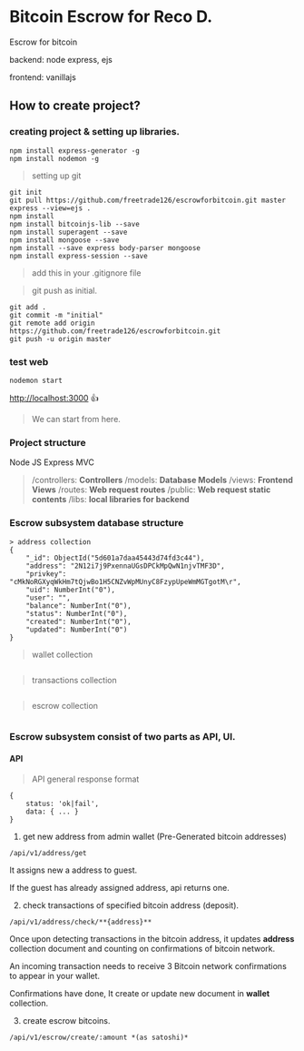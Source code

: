 # Bitcoin Escrow  for **Reco D.**
Escrow for bitcoin

backend: node express, ejs

frontend: vanillajs

## How to create project?

### creating project & setting up libraries.
```
npm install express-generator -g
npm install nodemon -g
```

> setting up git
```
git init
git pull https://github.com/freetrade126/escrowforbitcoin.git master
express --view=ejs .
npm install
npm install bitcoinjs-lib --save
npm install superagent --save
npm install mongoose --save
npm install --save express body-parser mongoose
npm install express-session --save
```

> add this in your .gitignore file

> git push as initial.
```
git add .
git commit -m "initial"
git remote add origin https://github.com/freetrade126/escrowforbitcoin.git
git push -u origin master
```

### test web
```
nodemon start
```
[http://localhost:3000](http://localhost:3000)
:+1:

> We can start from here.
### Project structure
Node JS Express MVC

> /controllers: **Controllers**
> /models: **Database Models**
> /views: **Frontend Views**
> /routes: **Web request routes**
> /public: **Web request static contents**
> /libs: **local libraries for backend**

### Escrow subsystem database structure
```
> address collection
{
    "_id": ObjectId("5d601a7daa45443d74fd3c44"), 
    "address": "2N12i7j9PxennaUGsDPCkMpQwN1njvTMF3D",
    "privkey": "cMkNoRGXyqWkHm7tQjwBo1H5CNZvWpMUnyC8FzypUpeWmMGTgotM\r",
    "uid": NumberInt("0"),
    "user": "",
    "balance": NumberInt("0"),
    "status": NumberInt("0"),
    "created": NumberInt("0"),
    "updated": NumberInt("0")
}
```
> wallet collection
```

```

> transactions collection
```
```

> escrow collection
```
```


### Escrow subsystem consist of two parts as API, UI.

#### API

> API general response format
```
{
	status: 'ok|fail', 
	data: { ... }
}
```

1. get new address from admin wallet (Pre-Generated bitcoin addresses)
```
/api/v1/address/get
```
It assigns new a address  to guest.

If the guest has already assigned address, api returns one.


2. check transactions of specified bitcoin address (deposit).
```
/api/v1/address/check/**{address}**
```

Once upon detecting transactions in the bitcoin address, it updates **address** collection document and counting on confirmations of bitcoin network.

An incoming transaction needs to receive 3 Bitcoin network confirmations to appear in your wallet.

Confirmations have done, It create or update new document in **wallet** collection. 

3. create escrow bitcoins.
```
/api/v1/escrow/create/:amount *(as satoshi)*
```

